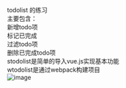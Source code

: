 todolist 的练习    
主要包含：    
  新增todo项  
  标记已完成  
  过滤todo项  
  删除已完成todo项    
stodolist是简单的导入vue.js实现基本功能  
wtodolist是通过webpack构建项目  
![image](https://github.com/guoshan/vue2.0-demo-todolist/stodolist/images/todolist.gif)  
